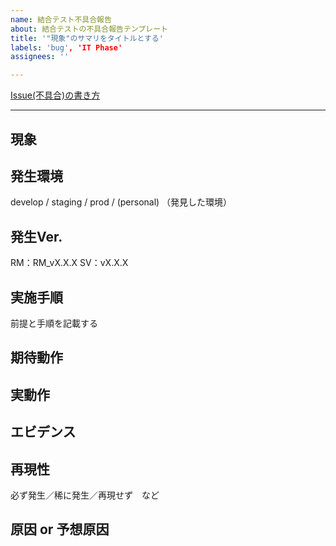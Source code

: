 ```yaml
---
name: 結合テスト不具合報告
about: 結合テストの不具合報告テンプレート
title: '"現象"のサマリをタイトルとする'
labels: 'bug', 'IT Phase'
assignees: ''

---
```


[Issue(不具合)の書き方](https://tis-ai.docbase.io/posts/893330#issue不具合テンプレート)

---

## 現象
<!-- "現象"の概要を記載 -->

## 発生環境
develop / staging / prod / (personal)
（発見した環境）

## 発生Ver.
RM：RM_vX.X.X
SV：vX.X.X

## 実施手順
前提と手順を記載する

<!-- 例）
　前提：RMの会議を開始している状態
　手順：
　１．RM画面の翻訳ボタンを押下
　２．英語を選択 -->

## 期待動作
<!-- 正しい（あるべき）振る舞いを記載 -->

## 実動作
<!-- 実際にどのように振る舞ったのかを記載 -->

## エビデンス
<!-- エビデンスが取得できる場合は、添付してください -->

## 再現性
必ず発生／稀に発生／再現せず　など

## 原因 or 予想原因
<!-- 　※あれば -->
